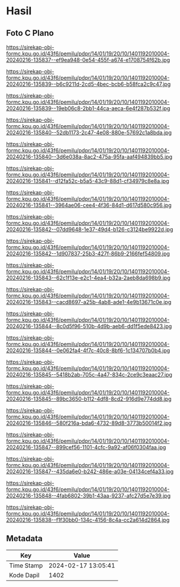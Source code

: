 # Hasil

## Foto C Plano

https://sirekap-obj-formc.kpu.go.id/43f6/pemilu/pdpr/14/01/19/20/10/1401192010004-20240216-135837--ef9ea948-0e54-455f-a674-e1708754f62b.jpg

https://sirekap-obj-formc.kpu.go.id/43f6/pemilu/pdpr/14/01/19/20/10/1401192010004-20240216-135839--b6c9211d-2cd5-4bec-bcb6-b58fca2c9c47.jpg

https://sirekap-obj-formc.kpu.go.id/43f6/pemilu/pdpr/14/01/19/20/10/1401192010004-20240216-135839--19eb06c8-2bb1-44ca-aeca-6e4f287b532f.jpg

https://sirekap-obj-formc.kpu.go.id/43f6/pemilu/pdpr/14/01/19/20/10/1401192010004-20240216-135840--52db1173-2c47-4e08-880e-57692c1a8bda.jpg

https://sirekap-obj-formc.kpu.go.id/43f6/pemilu/pdpr/14/01/19/20/10/1401192010004-20240216-135840--3d6e038a-8ac2-475a-95fa-aaf494839bb5.jpg

https://sirekap-obj-formc.kpu.go.id/43f6/pemilu/pdpr/14/01/19/20/10/1401192010004-20240216-135841--d12fa52c-b5a5-43c9-88d1-cf34979c8e8a.jpg

https://sirekap-obj-formc.kpu.go.id/43f6/pemilu/pdpr/14/01/19/20/10/1401192010004-20240216-135841--3964ae06-cee4-4f36-84d1-d617d580c956.jpg

https://sirekap-obj-formc.kpu.go.id/43f6/pemilu/pdpr/14/01/19/20/10/1401192010004-20240216-135842--07dd9648-1e37-49d4-b126-c3124be9922d.jpg

https://sirekap-obj-formc.kpu.go.id/43f6/pemilu/pdpr/14/01/19/20/10/1401192010004-20240216-135842--1d907837-25b3-427f-86b9-2166fef54809.jpg

https://sirekap-obj-formc.kpu.go.id/43f6/pemilu/pdpr/14/01/19/20/10/1401192010004-20240216-135843--62c1f13e-e2c1-4ea4-b32a-2aeb8da698b9.jpg

https://sirekap-obj-formc.kpu.go.id/43f6/pemilu/pdpr/14/01/19/20/10/1401192010004-20240216-135843--cacd8697-a25b-4ab8-ade1-4e9b13671c0e.jpg

https://sirekap-obj-formc.kpu.go.id/43f6/pemilu/pdpr/14/01/19/20/10/1401192010004-20240216-135844--8c0d5f96-510b-4d9b-aeb6-dd1f5ede8423.jpg

https://sirekap-obj-formc.kpu.go.id/43f6/pemilu/pdpr/14/01/19/20/10/1401192010004-20240216-135844--0e062fa4-4f7c-40c8-8bf6-1c134707b0b4.jpg

https://sirekap-obj-formc.kpu.go.id/43f6/pemilu/pdpr/14/01/19/20/10/1401192010004-20240216-135845--5418b2ab-705c-4a47-834c-2ce9c3eaac27.jpg

https://sirekap-obj-formc.kpu.go.id/43f6/pemilu/pdpr/14/01/19/20/10/1401192010004-20240216-135845--89bc3650-b112-4df8-8cd2-916d9e774dd8.jpg

https://sirekap-obj-formc.kpu.go.id/43f6/pemilu/pdpr/14/01/19/20/10/1401192010004-20240216-135846--580f216a-bda6-4732-89d8-3773b50014f2.jpg

https://sirekap-obj-formc.kpu.go.id/43f6/pemilu/pdpr/14/01/19/20/10/1401192010004-20240216-135847--899cef56-1101-4cfc-9a92-af06f0304faa.jpg

https://sirekap-obj-formc.kpu.go.id/43f6/pemilu/pdpr/14/01/19/20/10/1401192010004-20240216-135847--435da6e0-b242-486e-a03e-04134cef4a33.jpg

https://sirekap-obj-formc.kpu.go.id/43f6/pemilu/pdpr/14/01/19/20/10/1401192010004-20240216-135848--4fab6802-39b1-43aa-9237-afc27d5e7e39.jpg

https://sirekap-obj-formc.kpu.go.id/43f6/pemilu/pdpr/14/01/19/20/10/1401192010004-20240216-135838--f1f30bb0-134c-4156-8c4a-cc2a614d2864.jpg


## Metadata

| Key        | Value               |
| ---------- | ------------------- |
| Time Stamp | 2024-02-17 13:05:41 |
| Kode Dapil | 1402                |



